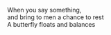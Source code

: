When you say something,    
and bring to men a chance to rest    
A butterfly floats and balances    

